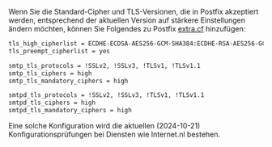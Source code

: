 Wenn Sie die Standard-Cipher und TLS-Versionen, die in Postfix akzeptiert werden, entsprechend der aktuellen Version auf stärkere Einstellungen ändern möchten, können Sie Folgendes zu Postfix [extra.cf](u_e-postfix-extra_cf.de.md) hinzufügen:

```bash
tls_high_cipherlist = ECDHE-ECDSA-AES256-GCM-SHA384:ECDHE-RSA-AES256-GCM-SHA384:ECDHE-ECDSA-CHACHA20-POLY1305:ECDHE-RSA-CHACHA20-POLY1305:ECDHE-ECDSA-AES128-GCM-SHA256:ECDHE-RSA-AES128-GCM-SHA256
tls_preempt_cipherlist = yes

smtp_tls_protocols = !SSLv2, !SSLv3, !TLSv1, !TLSv1.1
smtp_tls_ciphers = high
smtp_tls_mandatory_ciphers = high

smtpd_tls_protocols = !SSLv2, !SSLv3, !TLSv1, !TLSv1.1
smtpd_tls_ciphers = high
smtpd_tls_mandatory_ciphers = high
```

Eine solche Konfiguration wird die aktuellen (2024-10-21) Konfigurationsprüfungen bei Diensten wie Internet.nl bestehen.